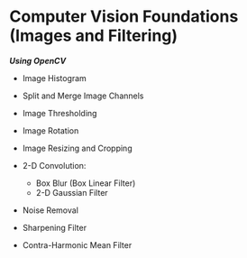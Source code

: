 # Computer Vision Foundations (Images and Filtering)  
***Using OpenCV***

- Image Histogram
  
- Split and Merge Image Channels
  
- Image Thresholding
  
- Image Rotation
  
- Image Resizing and Cropping
   
- 2-D Convolution:
  
    - Box Blur (Box Linear Filter)
    - 2-D Gaussian Filter

- Noise Removal
   
- Sharpening Filter
   
- Contra-Harmonic Mean Filter
